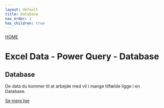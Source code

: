 ```yaml
---
layout: default
title: Database
nav_order: 1
has_children: true
---
```

[HOME](../README.md)
# Excel Data - Power Query - Database

## Database
De data du kommer til at arbejde med vil i mange tilfælde ligge i en Database.

[Se mere her](./database.md)
